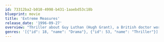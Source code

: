 ```yaml
---
id: 73312ba2-b010-4998-b431-1aaebd53c18b
blueprint: movie
title: 'Extreme Measures'
release_date: '1996-09-27'
overview: "Thriller about Guy Luthan (Hugh Grant), a British doctor working at a hospital in New York who starts making unwanted enquiries when the body of a man who died in his emergency room disappears. The trail leads Luthan to the door of the eminent surgeon Dr Lawrence Myrick (Gene Hackman), but Luthan soon finds himself under in danger from people who want the hospital's secret to remain undiscovered."
genres: '[{"id": 18, "name": "Drama"}, {"id": 53, "name": "Thriller"}]'
---
```

